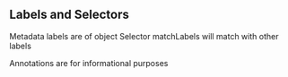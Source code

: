 ## Labels and Selectors

Metadata labels are of object
Selector matchLabels will match with other labels

Annotations are for informational purposes


